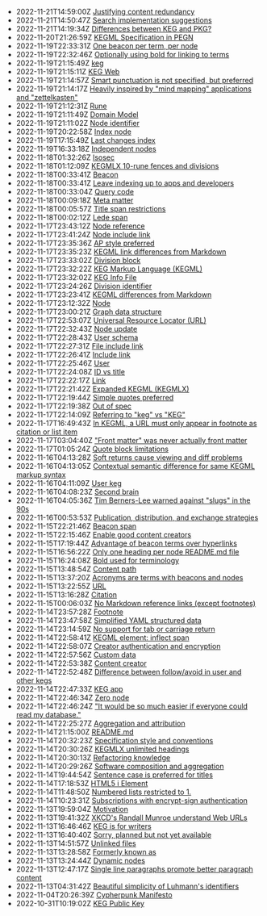 * 2022-11-21T14:59:00Z [Justifying content redundancy](/111)
* 2022-11-21T14:50:47Z [Search implementation suggestions](/110)
* 2022-11-21T14:19:34Z [Differences between KEG and PKG?](/109)
* 2022-11-20T21:26:59Z [KEGML Specification in PEGN](/55)
* 2022-11-19T22:33:31Z [One beacon per term, per node](/92)
* 2022-11-19T22:32:46Z [Optionally using bold for linking to terms](/72)
* 2022-11-19T21:15:49Z [keg](/15)
* 2022-11-19T21:15:11Z [KEG Web](/107)
* 2022-11-19T21:14:57Z [Smart punctuation is not specified, but preferred](/104)
* 2022-11-19T21:14:17Z [Heavily inspired by "mind mapping" applications and "zettelkasten"](/101)
* 2022-11-19T21:12:31Z [Rune](/100)
* 2022-11-19T21:11:49Z [Domain Model](/10)
* 2022-11-19T21:11:02Z [Node identifier](/1)
* 2022-11-19T20:22:58Z [Index node](/64)
* 2022-11-19T17:15:49Z [Last changes index](/3)
* 2022-11-19T16:33:18Z [Independent nodes](/26)
* 2022-11-18T01:32:26Z [Isosec](/84)
* 2022-11-18T01:12:09Z [KEGMLX 10-rune fences and divisions](/16)
* 2022-11-18T00:33:41Z [Beacon](/99)
* 2022-11-18T00:33:41Z [Leave indexing up to apps and developers](/89)
* 2022-11-18T00:33:04Z [Query code](/38)
* 2022-11-18T00:09:18Z [Meta matter](/82)
* 2022-11-18T00:05:57Z [Title span restrictions](/81)
* 2022-11-18T00:02:12Z [Lede span](/79)
* 2022-11-17T23:43:12Z [Node reference](/78)
* 2022-11-17T23:41:24Z [Node include link](/77)
* 2022-11-17T23:35:36Z [AP style preferred](/6)
* 2022-11-17T23:35:23Z [KEGML link differences from Markdown](/57)
* 2022-11-17T23:33:02Z [Division block](/52)
* 2022-11-17T23:32:22Z [KEG Markup Language (KEGML)](/50)
* 2022-11-17T23:32:02Z [KEG Info File](/48)
* 2022-11-17T23:24:26Z [Division identifier](/45)
* 2022-11-17T23:23:41Z [KEGML differences from Markdown](/42)
* 2022-11-17T23:12:32Z [Node](/39)
* 2022-11-17T23:00:21Z [Graph data structure](/43)
* 2022-11-17T22:53:07Z [Universal Resource Locator (URL)](/30)
* 2022-11-17T22:32:43Z [Node update](/108)
* 2022-11-17T22:28:43Z [User schema](/29)
* 2022-11-17T22:27:31Z [File include link](/25)
* 2022-11-17T22:26:41Z [Include link](/24)
* 2022-11-17T22:25:46Z [User](/21)
* 2022-11-17T22:24:08Z [ID vs title](/20)
* 2022-11-17T22:22:17Z [Link](/18)
* 2022-11-17T22:21:42Z [Expanded KEGML (KEGMLX)](/17)
* 2022-11-17T22:19:44Z [Simple quotes preferred](/103)
* 2022-11-17T22:19:38Z [Out of spec](/102)
* 2022-11-17T22:14:09Z [Referring to "keg" vs "KEG"](/36)
* 2022-11-17T16:49:43Z [In KEGML, a URL must only appear in footnote as citation or list item](/74)
* 2022-11-17T03:04:40Z ["Front matter" was never actually front matter](/83)
* 2022-11-17T01:05:24Z [Quote block limitations](/105)
* 2022-11-16T04:13:28Z [Soft returns cause viewing and diff problems](/91)
* 2022-11-16T04:13:05Z [Contextual semantic difference for same KEGML markup syntax](/85)
* 2022-11-16T04:11:09Z [User keg](/69)
* 2022-11-16T04:08:23Z [Second brain](/49)
* 2022-11-16T04:05:36Z [Tim Berners-Lee warned against "slugs" in the 90s](/2)
* 2022-11-16T00:53:53Z [Publication, distribution, and exchange strategies](/90)
* 2022-11-15T22:21:46Z [Beacon span](/27)
* 2022-11-15T22:15:46Z [Enable good content creators](/12)
* 2022-11-15T17:19:44Z [Advantage of beacon terms over hyperlinks](/97)
* 2022-11-15T16:56:22Z [Only one heading per node README.md file](/86)
* 2022-11-15T16:24:08Z [Bold used for terminology](/62)
* 2022-11-15T13:48:54Z [Content path](/93)
* 2022-11-15T13:37:20Z [Acronyms are terms with beacons and nodes](/96)
* 2022-11-15T13:22:55Z [URL](/95)
* 2022-11-15T13:16:28Z [Citation](/94)
* 2022-11-15T00:06:03Z [No Markdown reference links (except footnotes)](/51)
* 2022-11-14T23:57:28Z [Footnote](/40)
* 2022-11-14T23:47:58Z [Simplified YAML structured data](/88)
* 2022-11-14T23:14:59Z [No support for tab or carriage return](/87)
* 2022-11-14T22:58:41Z [KEGML element: inflect span](/75)
* 2022-11-14T22:58:07Z [Creator authentication and encryption](/70)
* 2022-11-14T22:57:56Z [Custom data](/7)
* 2022-11-14T22:53:38Z [Content creator](/68)
* 2022-11-14T22:52:48Z [Difference between follow/avoid in user and other kegs](/67)
* 2022-11-14T22:47:33Z [KEG app](/63)
* 2022-11-14T22:46:34Z [Zero node](/59)
* 2022-11-14T22:46:24Z ["It would be so much easier if everyone could read my database."](/58)
* 2022-11-14T22:25:27Z [Aggregation and attribution](/5)
* 2022-11-14T21:15:00Z [README.md](/41)
* 2022-11-14T20:32:23Z [Specification style and conventions](/37)
* 2022-11-14T20:30:26Z [KEGMLX unlimited headings](/35)
* 2022-11-14T20:30:13Z [Refactoring knowledge](/32)
* 2022-11-14T20:29:26Z [Software composition and aggregation](/31)
* 2022-11-14T19:44:54Z [Sentence case is preferred for titles](/80)
* 2022-11-14T17:18:53Z [HTML5 i Element](/23)
* 2022-11-14T11:48:50Z [Numbered lists restricted to 1.](/73)
* 2022-11-14T10:23:31Z [Subscriptions with encrypt-sign authentication](/71)
* 2022-11-13T19:59:04Z [Motivation](/28)
* 2022-11-13T19:41:32Z [XKCD's Randall Munroe understand Web URLs](/66)
* 2022-11-13T16:46:46Z [KEG is for writers](/13)
* 2022-11-13T16:40:40Z [Sorry, planned but not yet available](/0)
* 2022-11-13T14:51:57Z [Unlinked files](/61)
* 2022-11-13T13:28:58Z [Formerly known as](/14)
* 2022-11-13T13:24:44Z [Dynamic nodes](/11)
* 2022-11-13T12:47:17Z [Single line paragraphs promote better paragraph content](/60)
* 2022-11-13T04:31:42Z [Beautiful simplicity of Luhmann's identifiers](/4)
* 2022-11-04T20:26:39Z [Cypherpunk Manifesto](/8)
* 2022-10-31T10:19:02Z [KEG Public Key](/46)
